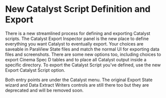 # New Catalyst Script Definition and Export

There is a new streamlined process for defining and exporting
Catalyst scripts. The Catalyst Export Inspector panel is the new
place to define everything you want Catalyst to eventually export.
Your choices are saveable in ParaView State files and match the
normal UI for exporting data files and screenshots. There are some
new options too, including choices to export Cinema Spec D tables
and to place all Catalyst output inside a specific directory. To
export the Catalyst Script you've defined, use the new Export
Catalyst Script option.

Both entry points are under the Catalyst menu. The original
Export State wizard and Data Extract Writers controls are still
there too but they are deprecated and will be removed soon.

